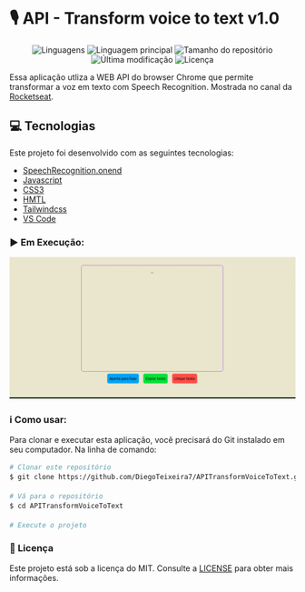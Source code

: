 # 🎙 API - Transform voice to text v1.0

<p align="center">
  <img alt="Linguagens" src="https://img.shields.io/github/languages/count/DiegoTeixeira7/APITransformVoiceToText">
  <img alt="Linguagem principal" src="https://img.shields.io/github/languages/top/DiegoTeixeira7/APITransformVoiceToText">
  <img alt="Tamanho do repositório" src="https://img.shields.io/github/repo-size/DiegoTeixeira7/APITransformVoiceToText">
  <img alt="Última modificação" src="https://img.shields.io/github/last-commit/DiegoTeixeira7/APITransformVoiceToText">
  <img alt="Licença" src="https://img.shields.io/badge/license-MIT-brightgreen">
</p>

Essa aplicação utliza a WEB API do browser Chrome que permite transformar a voz em texto com Speech Recognition. Mostrada no canal
da [Rocketseat](https://www.youtube.com/watch?v=vuHa90tFojc&list=WL&index=6&ab_channel=Rocketseat).

## :computer: Tecnologias

Este projeto foi desenvolvido com as seguintes tecnologias:

-  [SpeechRecognition.onend](https://developer.mozilla.org/en-US/docs/Web/API/SpeechRecognition/onend)
-  [Javascript](https://developer.mozilla.org/pt-BR/docs/Web/JavaScript)
-  [CSS3](https://developer.mozilla.org/pt-BR/docs/Web/CSS)
-  [HMTL](https://developer.mozilla.org/pt-BR/docs/Web/HTML)
-  [Tailwindcss](https://tailwindcss.com/)
-  [VS Code](https://code.visualstudio.com/)

### :arrow_forward: Em Execução:

<p align="center">
 <img alt="Demonstração API - Transform voice to text" src="./assets/api.gif" width="1200px" heigth="594px">
</p>

### :information_source: Como usar:

Para clonar e executar esta aplicação, você precisará do Git instalado em seu computador. Na linha de comando:

```bash
# Clonar este repositório
$ git clone https://github.com/DiegoTeixeira7/APITransformVoiceToText.git

# Vá para o repositório
$ cd APITransformVoiceToText

# Execute o projeto

```
### :memo: Licença
Este projeto está sob a licença do MIT. Consulte a [LICENSE](LICENSE) para obter mais informações.
